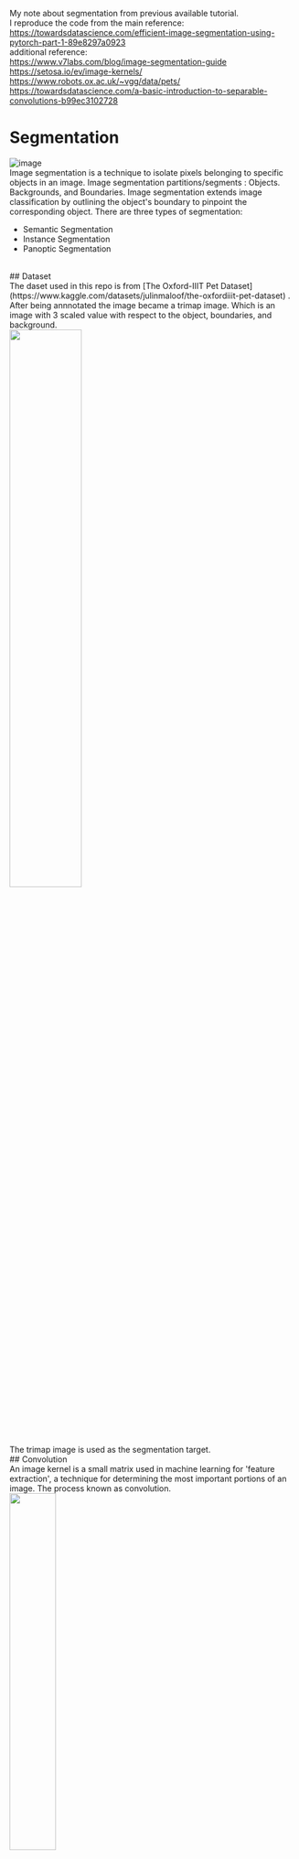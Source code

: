 My note about segmentation from previous available tutorial. 
<br>I reproduce the code from the main reference:
https://towardsdatascience.com/efficient-image-segmentation-using-pytorch-part-1-89e8297a0923
<br>additional reference:
<br>https://www.v7labs.com/blog/image-segmentation-guide
<br>https://setosa.io/ev/image-kernels/
<br>https://www.robots.ox.ac.uk/~vgg/data/pets/
<br>https://towardsdatascience.com/a-basic-introduction-to-separable-convolutions-b99ec3102728

# Segmentation
![image](https://github.com/zigan/segmentation/assets/15936043/76f91339-a8ed-4d4b-9173-105ed2a41882|width=100px)
<br>Image segmentation is a technique to isolate pixels belonging to specific objects in an image.
Image segmentation partitions/segments : Objects. Backgrounds, and Boundaries. Image segmentation extends image classification by outlining the object's boundary to pinpoint the corresponding object. There are three types of segmentation:
* Semantic Segmentation
* Instance Segmentation
* Panoptic Segmentation
<br>
## Dataset
<br>The daset used in this repo is from [The Oxford-IIIT Pet Dataset](https://www.kaggle.com/datasets/julinmaloof/the-oxfordiiit-pet-dataset) . After being annnotated the image became a trimap image. Which is an image with 3 scaled value with respect to the object, boundaries, and background.
<br>
<img src="https://github.com/zigan/segmentation/assets/15936043/a1ac3571-a5c3-4451-94ca-00787c2ad992.type" width="50%" height="50%">
<br> The trimap image is used as the segmentation target.
<br>
## Convolution
<br> An image kernel is a small matrix used in machine learning for 'feature extraction', a technique for determining the most important portions of an image. The process known as convolution.
<br><img src="https://github.com/zigan/segmentation/assets/15936043/8eed8d17-989d-44fb-bd8e-4279999768d8.type" width="40%" height="40%">
<br>
## Depth-wise Separable Convolution
<br><img src="https://github.com/zigan/segmentation/assets/15936043/cb358010-4e9c-44b2-91f6-7085033d52ef.type" width="50%" height="50%">



